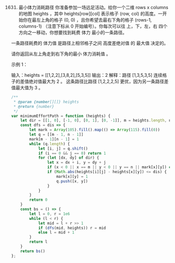 1631. 最小体力消耗路径
你准备参加一场远足活动。给你一个二维 rows x columns 的地图 heights ，其中 heights[row][col] 表示格子 (row, col) 的高度。一开始你在最左上角的格子 (0, 0) ，且你希望去最右下角的格子 (rows-1, columns-1) （注意下标从 0 开始编号）。你每次可以往 上，下，左，右 四个方向之一移动，你想要找到耗费 体力 最小的一条路径。

一条路径耗费的 体力值 是路径上相邻格子之间 高度差绝对值 的 最大值 决定的。

请你返回从左上角走到右下角的最小 体力消耗值 。

 

示例 1：



输入：heights = [[1,2,2],[3,8,2],[5,3,5]]
输出：2
解释：路径 [1,3,5,3,5] 连续格子的差值绝对值最大为 2 。
这条路径比路径 [1,2,2,2,5] 更优，因为另一条路径差值最大值为 3 。
```js
/**
 * @param {number[][]} heights
 * @return {number}
 */
var minimumEffortPath = function (heights) {
    let dir = [[1, 0], [-1, 0], [0, 1], [0, -1]], m = heights.length, n = heights[0].length
    const dfs = dis => {
        let mark = Array(105).fill().map(() => Array(115).fill(0))
        let q = [[m - 1, n - 1]]
        mark[m - 1][n - 1] = 1
        while (q.length) {
            let [i, j] = q.shift()
            if (i == 0 && j == 0) return 1
            for (let [dx, dy] of dir) {
                let x = dx + i, y = dy + j
                if (x < 0 || x == m || y < 0 || y == n || mark[x][y]) continue
                if (Math.abs(heights[i][j] - heights[x][y]) <= dis) {
                    mark[x][y] = 1
                    q.push([x, y])
                }
            }
        }
        return 0
    }
    const bs = () => {
        let l = 0, r = 1e6
        while (l < r) {
            let mid = l + r >> 1
            if (dfs(mid, heights)) r = mid
            else l = mid + 1
        }
        return l
    }
    return bs()
};
```